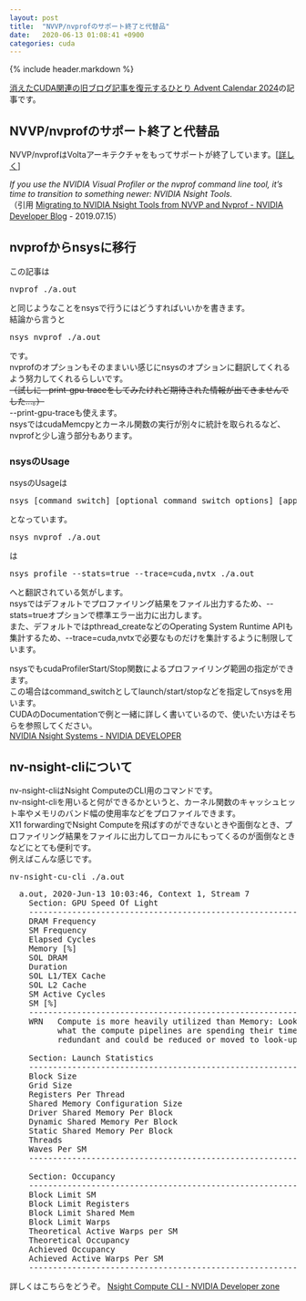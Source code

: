```yaml
---
layout: post
title:  "NVVP/nvprofのサポート終了と代替品"
date:   2020-06-13 01:08:41 +0900
categories: cuda
---
```


{% include header.markdown %}

<a href="https://adventar.org/calendars/10896">消えたCUDA関連の旧ブログ記事を復元するひとり Advent Calendar 2024</a>の記事です。

<h2 id='a'>NVVP/nvprofのサポート終了と代替品</h2>
NVVP/nvprofはVoltaアーキテクチャをもってサポートが終了しています。[<a href='https://devblogs.nvidia.com/migrating-nvidia-nsight-tools-nvvp-nvprof#h.5058rov2o2y2'>詳しく</a>]
<p>
<i>
If you use the NVIDIA Visual Profiler or the nvprof command line tool, it’s time to transition to something newer: NVIDIA Nsight Tools.<br>
</i>
（引用 <a href='https://devblogs.nvidia.com/migrating-nvidia-nsight-tools-nvvp-nvprof/'>Migrating to NVIDIA Nsight Tools from NVVP and Nvprof - NVIDIA Developer Blog</a> - 2019.07.15）<br>
</p>

<h2 id='b'>nvprofからnsysに移行</h2>
<p>
この記事は
<pre class='code-line'>
nvprof ./a.out
</pre>
と同じようなことをnsysで行うにはどうすればいいかを書きます。<br>
結論から言うと
<pre class='code-line'>
nsys nvprof ./a.out
</pre>
です。<br>
nvprofのオプションもそのままいい感じにnsysのオプションに翻訳してくれるよう努力してくれるらしいです。<br>
<del>（試しに<span class='code-range'>--print-gpu-trace</span>をしてみたけれど期待された情報が出てきませんでした...。）</del><br>
<span class='code-range'>--print-gpu-trace</span>も使えます。<br>
nsysでは<span class='code-range'>cudaMemcpy</span>とカーネル関数の実行が別々に統計を取られるなど、nvprofと少し違う部分もあります。
</p>

<h3 id ='c'>nsysのUsage</h3>
<p>
nsysのUsageは
<pre class='code-line'>
nsys [command_switch] [optional command_switch_options] [application] [optional application_options]
</pre>
となっています。<br>
<pre class='code-line'>
nsys nvprof ./a.out
</pre>
は
<pre class='code-line'>
nsys profile --stats=true --trace=cuda,nvtx ./a.out
</pre>
へと翻訳されている気がします。<br>
nsysではデフォルトでプロファイリング結果をファイル出力するため、<span class='code-range'>--stats=true</span>オプションで標準エラー出力に出力します。<br>
また、デフォルトでは<span class='code-range'>pthread_create</span>などのOperating System Runtime APIも集計するため、<span class='code-range'>--trace=cuda,nvtx</span>で必要なものだけを集計するように制限しています。
</p>
<p>
nsysでも<span class='code-range'>cudaProfilerStart/Stop</span>関数によるプロファイリング範囲の指定ができます。<br>
この場合はcommand_switchとしてlaunch/start/stopなどを指定してnsysを用います。<br>
CUDAのDocumentationで例と一緒に詳しく書いているので、使いたい方はそちらを参照してください。<br>
<a href='https://docs.nvidia.com/nsight-systems/profiling/index.html#cli-options'>NVIDIA Nsight Systems - NVIDIA DEVELOPER</a>
</p>

<h2 id='d'>nv-nsight-cliについて</h2>
<p>
nv-nsight-cliはNsight ComputeのCLI用のコマンドです。<br>
nv-nsight-cliを用いると何ができるかというと、カーネル関数のキャッシュヒット率やメモリのバンド幅の使用率などをプロファイルできます。<br>
X11 forwardingでNsight Computeを飛ばすのができないときや面倒なとき、プロファイリング結果をファイルに出力してローカルにもってくるのが面倒なときなどにとても便利です。<br>
例えばこんな感じです。
<pre class='code-line'>
nv-nsight-cu-cli ./a.out
</pre>

<pre class='code-line'>
  a.out, 2020-Jun-13 10:03:46, Context 1, Stream 7
    Section: GPU Speed Of Light
    ---------------------------------------------------------------------- --------------- ------------------------------
    DRAM Frequency                                                           cycle/nsecond                           1.70
    SM Frequency                                                             cycle/nsecond                           1.50
    Elapsed Cycles                                                                   cycle                        821,906
    Memory [%]                                                                           %                          16.70
    SOL DRAM                                                                             %                           0.00
    Duration                                                                       usecond                         544.45
    SOL L1/TEX Cache                                                                     %                          18.77
    SOL L2 Cache                                                                         %                           6.13
    SM Active Cycles                                                                 cycle                     813,724.26
    SM [%]                                                                               %                          75.20
    ---------------------------------------------------------------------- --------------- ------------------------------
    WRN   Compute is more heavily utilized than Memory: Look at the Compute Workload Analysis report section to see
          what the compute pipelines are spending their time doing. Also, consider whether any computation is
          redundant and could be reduced or moved to look-up tables.

    Section: Launch Statistics
    ---------------------------------------------------------------------- --------------- ------------------------------
    Block Size                                                                                                        256
    Grid Size                                                                                                     131,072
    Registers Per Thread                                                   register/thread                             16
    Shared Memory Configuration Size                                                 Kbyte                          32.77
    Driver Shared Memory Per Block                                              byte/block                              0
    Dynamic Shared Memory Per Block                                             byte/block                              0
    Static Shared Memory Per Block                                              byte/block                              0
    Threads                                                                         thread                     33,554,432
    Waves Per SM                                                                                                   712.35
    ---------------------------------------------------------------------- --------------- ------------------------------

    Section: Occupancy
    ---------------------------------------------------------------------- --------------- ------------------------------
    Block Limit SM                                                                   block                             16
    Block Limit Registers                                                            block                             16
    Block Limit Shared Mem                                                           block                             16
    Block Limit Warps                                                                block                              4
    Theoretical Active Warps per SM                                             warp/cycle                             32
    Theoretical Occupancy                                                                %                            100
    Achieved Occupancy                                                                   %                          78.69
    Achieved Active Warps Per SM                                                      warp                          25.18
    ---------------------------------------------------------------------- --------------- ------------------------------
</pre>
詳しくはこちらをどうぞ。
<a href='https://docs.nvidia.com/nsight-compute/NsightComputeCli/index.html'>Nsight Compute CLI - NVIDIA Developer zone</a>
